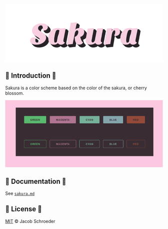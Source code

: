 ![Sakura](./images/sakura.svg)

## 🌸 Introduction 🌸

Sakura is a color scheme based on the color of the sakura, or cherry blossom.

![Sakura Example](./images/sakura-example.png)

## 🌸 Documentation 🌸

See [`sakura.md`](https://github.com/jaschr/sakura/blob/main/docs/sakura.md)

## 🌸 License 🌸

[MIT](./LICENSE) © Jacob Schroeder
